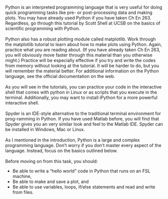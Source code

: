Python is an interpreted programming language that is very useful for doing quick programming tasks like pre- or post-processing data and making plots. You may have already used Python if you have taken Ch En 263. Regardless, go through this tutorial by Scott Shell at UCSB on the basics of scientific programming with Python.  
\
Python also has a robust plotting module called matplotlib. Work through the matplotlib tutorial to learn about how to make plots using Python. Again, practice what you are reading about. (If you have already taken Ch En 263, you will obviously move faster through this material than you otherwise might.) Practice will be especially effective if you try and write the codes from memory without looking at the tutorial. It will be harder to do, but you will remember the material better. For additional information on the Python language, see the official documentation on the web.  
\
As you will see in the tutorials, you can practice your code in the interactive shell that comes with python in Linux or as scripts that you execute in the terminal. Additionally, you may want to install iPython for a more powerful interactive shell.  
\
Spyder is an IDE-style alternative to the traditional terminal environment for prog-ramming in Python. If you have used Matlab before, you will find that Spyder gives you an very similar look and feel to the Matlab IDE. Spyder can be installed in Windows, Mac or Linux.  
\
As I mentioned in the introduction, Python is a large and complex programming language. Don’t worry if you don’t master every aspect of the language. Instead, focus on the basics outlined below.  
\
Before moving on from this task, you should:  

* Be able to write a “hello world” code in Python that runs on an FSL machine,
* Be able to make and save a plot, and
* Be able to use variables, loops, if/else statements and read and write from files.
